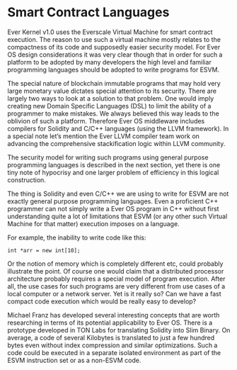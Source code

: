 # Smart Contract Languages



Ever Kernel v1.0 uses the Everscale Virtual Machine for smart contract execution. The reason to use such a virtual machine mostly relates to the compactness of its code and supposedly easier security model. For Ever OS design considerations it was very clear though that in order for such a platform to be adopted by many developers the high level and familiar programming languages should be adopted to write programs for ESVM.

The special nature of blockchain immutable programs that may hold very large monetary value dictates special attention to its security. There are largely two ways to look at a solution to that problem. One would imply creating new Domain Specific Languages (DSL) to limit the ability of a programmer to make mistakes. We always believed this way leads to the oblivion of such a platform. Therefore Ever OS middleware includes compilers for Solidity and C/C++ languages (using the LLVM framework). In a special note let’s mention the Ever LLVM compiler team work on advancing the comprehensive stackification logic within LLVM community.

The security model for writing such programs using general purpose programming languages is described in the next section, yet there is one tiny note of hypocrisy and one larger problem of efficiency in this logical construction.

The thing is Solidity and even C/C++ we are using to write for ESVM are not exactly general purpose programming languages. Even a proficient C++ programmer can not simply write a Ever OS program in C++ without first understanding quite a lot of limitations that ESVM (or any other such Virtual Machine for that matter) execution imposes on a language.

For example, the inability to write code like this:

`int *arr = new int[10];`

Or the notion of memory which is completely different etc, could probably illustrate the point. Of course one would claim that a distributed processor architecture probably requires a special model of program execution. After all, the use cases for such programs are very different from use cases of a local computer or a network server. Yet is it really so? Can we have a fast compact code execution which would be really easy to develop?

Michael Franz has developed several interesting concepts that are worth researching in terms of its potential applicability to Ever OS. There is a prototype developed in TON Labs for translating Solidity into Slim Binary. On average, a code of several Kilobytes is translated to just a few hundred bytes even without index compression and similar optimizations. Such a code could be executed in a separate isolated environment as part of the ESVM instruction set or as a non-ESVM code.
